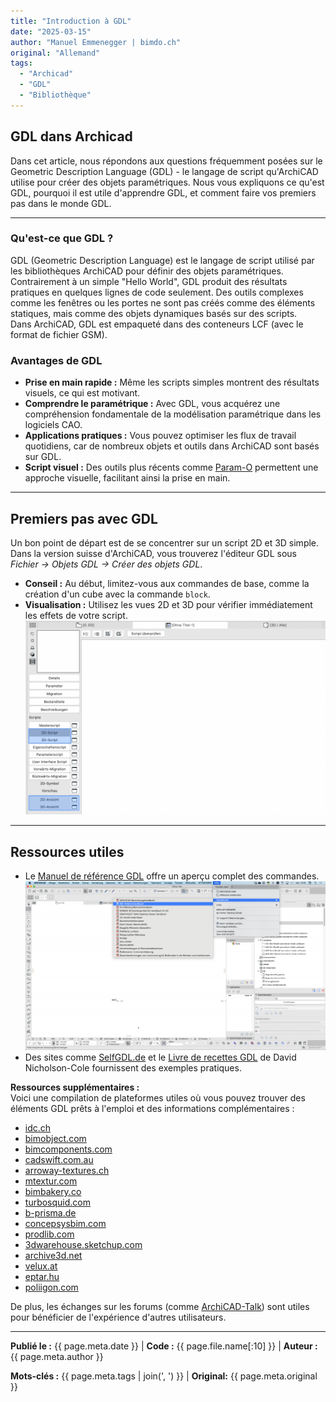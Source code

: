 ```yaml
---
title: "Introduction à GDL"
date: "2025-03-15"
author: "Manuel Emmenegger | bimdo.ch"
original: "Allemand"
tags: 
  - "Archicad"
  - "GDL"
  - "Bibliothèque"
---
```


## GDL dans Archicad

Dans cet article, nous répondons aux questions fréquemment posées sur le Geometric Description Language (GDL) - le langage de script qu'ArchiCAD utilise pour créer des objets paramétriques. Nous vous expliquons ce qu'est GDL, pourquoi il est utile d'apprendre GDL, et comment faire vos premiers pas dans le monde GDL.

---

### Qu'est-ce que GDL ?
GDL (Geometric Description Language) est le langage de script utilisé par les bibliothèques ArchiCAD pour définir des objets paramétriques. Contrairement à un simple "Hello World", GDL produit des résultats pratiques en quelques lignes de code seulement. Des outils complexes comme les fenêtres ou les portes ne sont pas créés comme des éléments statiques, mais comme des objets dynamiques basés sur des scripts.  
Dans ArchiCAD, GDL est empaqueté dans des conteneurs LCF (avec le format de fichier GSM).

### Avantages de GDL
- **Prise en main rapide :** Même les scripts simples montrent des résultats visuels, ce qui est motivant.  
- **Comprendre le paramétrique :** Avec GDL, vous acquérez une compréhension fondamentale de la modélisation paramétrique dans les logiciels CAO.  
- **Applications pratiques :** Vous pouvez optimiser les flux de travail quotidiens, car de nombreux objets et outils dans ArchiCAD sont basés sur GDL.  
- **Script visuel :** Des outils plus récents comme [Param-O](https://graphisoft.com/downloads/param-o) permettent une approche visuelle, facilitant ainsi la prise en main.

---

## Premiers pas avec GDL

Un bon point de départ est de se concentrer sur un script 2D et 3D simple. Dans la version suisse d'ArchiCAD, vous trouverez l'éditeur GDL sous _Fichier → Objets GDL → Créer des objets GDL_.   

  - **Conseil :** Au début, limitez-vous aux commandes de base, comme la création d'un cube avec la commande `block`.  
  - **Visualisation :** Utilisez les vues 2D et 3D pour vérifier immédiatement les effets de votre script.
[![Overview-Editor](assets/ac210-1000_01_Overview-Editor.png)](assets/ac210-1000_01_Overview-Editor.png)
---

## Ressources utiles

- Le [Manuel de référence GDL](https://help.graphisoft.com/AC/24/FRA/GDL.pdf) offre un aperçu complet des commandes.
[![Reference-Manual](assets/ac210-1000_02_Reference-Manual.png)](assets/ac210-1000_02_Reference-Manual.png)
- Des sites comme [SelfGDL.de](https://www.selfgdl.de/) et le [Livre de recettes GDL](https://issuu.com/dnicholsoncole/docs/gdlcookbook3_01) de David Nicholson-Cole fournissent des exemples pratiques.

**Ressources supplémentaires :**   
Voici une compilation de plateformes utiles où vous pouvez trouver des éléments GDL prêts à l'emploi et des informations complémentaires :   

- [idc.ch](https://www.idc.ch/archicad/ueber-archicad/zusatzprodukte/zusatzbibliotheken/)   
- [bimobject.com](https://www.bimobject.com/de-ch/product?sort=trending)    
- [bimcomponents.com](https://bimcomponents.com/)   
- [cadswift.com.au](https://cadswift.com.au/)   
- [arroway-textures.ch](https://www.arroway-textures.ch/)   
- [mtextur.com](https://www.mtextur.com/)   
- [bimbakery.co](http://bimbakery.co/)    
- [turbosquid.com](https://www.turbosquid.com/)   
- [b-prisma.de](https://www.b-prisma.de/)   
- [concepsysbim.com](http://www.concepsysbim.com/)    
- [prodlib.com](https://www.prodlib.com/?lang=en)   
- [3dwarehouse.sketchup.com](https://3dwarehouse.sketchup.com/)   
- [archive3d.net](https://archive3d.net/)   
- [velux.at](https://www.velux.at/fachkunden/tools-technik/3d-bim-objekte)    
- [eptar.hu](https://www.eptar.hu/)   
- [poliigon.com](http://www.poliigon.com/)    

De plus, les échanges sur les forums (comme [ArchiCAD-Talk](https://archicad-talk.graphisoft.com/)) sont utiles pour bénéficier de l'expérience d'autres utilisateurs.

---

**Publié le :** {{ page.meta.date }} | **Code :** {{ page.file.name[:10] }} | **Auteur :** {{ page.meta.author }}

**Mots-clés :** {{ page.meta.tags | join(', ') }} | **Original:** {{ page.meta.original }}